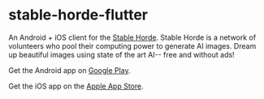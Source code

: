 # stable-horde-flutter

An Android + iOS client for the [Stable Horde](https://stablehorde.net/). Stable Horde is a network of volunteers who pool their computing power to generate AI images. Dream up beautiful images using state of the art AI-- free and without ads!

Get the Android app on [Google Play](https://play.google.com/store/apps/details?id=com.nicd.stable_horde_flutter).

Get the iOS app on the [Apple App Store](https://apps.apple.com/us/app/stable-horde/id1661019639).
